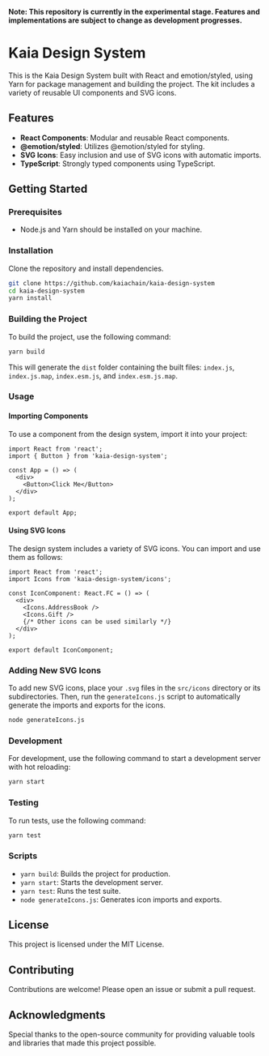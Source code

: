 **Note: This repository is currently in the experimental stage. Features and implementations are subject to change as development progresses.**


# Kaia Design System

This is the Kaia Design System built with React and emotion/styled, using Yarn for package management and building the project. The kit includes a variety of reusable UI components and SVG icons.

## Features

- **React Components**: Modular and reusable React components.
- **@emotion/styled**: Utilizes @emotion/styled for styling.
- **SVG Icons**: Easy inclusion and use of SVG icons with automatic imports.
- **TypeScript**: Strongly typed components using TypeScript.

## Getting Started

### Prerequisites

- Node.js and Yarn should be installed on your machine.

### Installation

Clone the repository and install dependencies.

```sh
git clone https://github.com/kaiachain/kaia-design-system
cd kaia-design-system
yarn install
```

### Building the Project

To build the project, use the following command:

```sh
yarn build
```

This will generate the `dist` folder containing the built files: `index.js`, `index.js.map`, `index.esm.js`, and `index.esm.js.map`.

### Usage

#### Importing Components

To use a component from the design system, import it into your project:

```tsx
import React from 'react';
import { Button } from 'kaia-design-system';

const App = () => (
  <div>
    <Button>Click Me</Button>
  </div>
);

export default App;
```

#### Using SVG Icons

The design system includes a variety of SVG icons. You can import and use them as follows:

```tsx
import React from 'react';
import Icons from 'kaia-design-system/icons';

const IconComponent: React.FC = () => (
  <div>
    <Icons.AddressBook />
    <Icons.Gift />
    {/* Other icons can be used similarly */}
  </div>
);

export default IconComponent;
```

### Adding New SVG Icons

To add new SVG icons, place your `.svg` files in the `src/icons` directory or its subdirectories. Then, run the `generateIcons.js` script to automatically generate the imports and exports for the icons.

```sh
node generateIcons.js
```

### Development

For development, use the following command to start a development server with hot reloading:

```sh
yarn start
```

### Testing

To run tests, use the following command:

```sh
yarn test
```

### Scripts

- `yarn build`: Builds the project for production.
- `yarn start`: Starts the development server.
- `yarn test`: Runs the test suite.
- `node generateIcons.js`: Generates icon imports and exports.

## License

This project is licensed under the MIT License.

## Contributing

Contributions are welcome! Please open an issue or submit a pull request.

## Acknowledgments

Special thanks to the open-source community for providing valuable tools and libraries that made this project possible.

